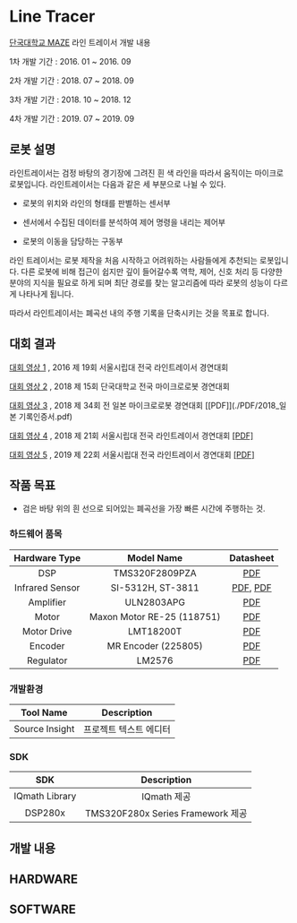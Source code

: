 # Line Tracer

[단국대학교 MAZE](https://maze.co.kr) 라인 트레이서 개발 내용

1차 개발 기간 : 2016. 01 ~ 2016. 09

2차 개발 기간 : 2018. 07 ~ 2018. 09

3차 개발 기간 : 2018. 10 ~ 2018. 12

4차 개발 기간 : 2019. 07 ~ 2019. 09

## 로봇 설명

라인트레이서는 검정 바탕의 경기장에 그려진 흰 색 라인을 따라서 움직이는 마이크로 로봇입니다.
라인트레이서는 다음과 같은 세 부분으로 나뉠 수 있다.

- 로봇의 위치와 라인의 형태를 판별하는 센서부

- 센서에서 수집된 데이터를 분석하여 제어 명령을 내리는 제어부

- 로봇의 이동을 담당하는 구동부

라인 트레이서는 로봇 제작을 처음 시작하고 어려워하는 사람들에게 추천되는 로봇입니다. 다른 로봇에 비해 접근이 쉽지만 깊이 들어갈수록 역학, 제어, 신호 처리 등 다양한 분야의 지식을 필요로 하게 되며 최단 경로를 찾는 알고리즘에 따라 로봇의 성능이 다르게 나타나게 됩니다.

따라서 라인트레이서는 폐곡선 내의 주행 기록을 단축시키는 것을 목표로 합니다.

## 대회 결과

[대회 영상 1](https://www.youtube.com/watch?v=NpS87icKOfI) ,  2016 제 19회 서울시립대 전국 라인트레이서 경연대회

[대회 영상 2](https://www.youtube.com/watch?v=NpS87icKOfI) ,  2018 제 15회 단국대학교 전국 마이크로로봇 경연대회

[대회 영상 3](https://youtu.be/VRm0IGDmIaM) ,  2018 제 34회 전 일본 마이크로로봇 경연대회 [[PDF]](./PDF/2018_일본 기록인증서.pdf)

[대회 영상 4](https://www.youtube.com/watch?v=eTKhToyow0Y) ,  2018 제 21회 서울시립대 전국 라인트레이서 경연대회 [[PDF]](./2018_서울시립대학교_EXPERT부문_장려상.pdf)

[대회 영상 5](https://www.youtube.com/watch?v=kEDe5cqG3js) ,  2019 제 22회 서울시립대 전국 라인트레이서 경연대회 [[PDF]](./PDF/2019_서울시립대학교_ExpertDC부문_장려상.pdf)

## 작품 목표    

- 검은 바탕 위의 흰 선으로 되어있는 폐곡선을 가장 빠른 시간에 주행하는 것.

### 하드웨어 품목  

|Hardware Type|Model Name|Datasheet|  
|:---:|:---:|:---:|
|DSP|TMS320F2809PZA|[PDF](./PDF/tms320f2809pza.pdf)|  
|Infrared Sensor|SI-5312H, ST-3811|[PDF](SI-5312H.pdf), [PDF](./PDF/ST3811.pdf)|  
|Amplifier|ULN2803APG|[PDF](./PDF/ULN2809APG.pdf)|
|Motor|Maxon Motor RE-25 (118751)|[PDF](./EN-21-146.pdf)|    
|Motor Drive|LMT18200T|[PDF](./PDF/LMT18200T.pdf)|  
|Encoder|MR Encoder (225805)|[PDF](./PDF/EN-21-478.pdf)|
|Regulator|LM2576|[PDF](./PDF/LM2576_datasheet.pdf)|


### 개발환경 

|Tool Name|Description|  
|:---:|:---:|  
|Source Insight|프로젝트 텍스트 에디터|

### SDK

|SDK|Description|  
|:---:|:---:|  
|IQmath Library| IQmath 제공|
|DSP280x|TMS320F280x Series Framework 제공|  


## 개발 내용

## HARDWARE

## SOFTWARE
